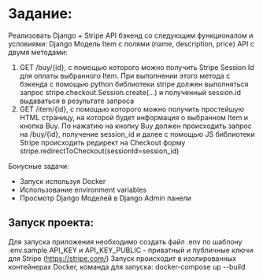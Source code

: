 # Задание:

Реализовать Django + Stripe API бэкенд со следующим функционалом и условиями:
Django Модель Item с полями (name, description, price) 
API с двумя методами:
1) GET /buy/{id}, c помощью которого можно получить Stripe Session Id для оплаты выбранного Item. При выполнении этого метода c бэкенда с помощью python библиотеки stripe должен выполняться запрос stripe.checkout.Session.create(...) и полученный session.id выдаваться в результате запроса
2) GET /item/{id}, c помощью которого можно получить простейшую HTML страницу, на которой будет информация о выбранном Item и кнопка Buy. По нажатию на кнопку Buy должен происходить запрос на /buy/{id}, получение session_id и далее  с помощью JS библиотеки Stripe происходить редирект на Checkout форму stripe.redirectToCheckout(sessionId=session_id)

Бонусные задачи: 
- Запуск используя Docker
- Использование environment variables
- Просмотр Django Моделей в Django Admin панели

## Запуск проекта:
Для запуска приложения необходимо создать файл .env по шаблону .env.sample
API_KEY и API_KEY_PUBLIC - приватный и публичные ключи для Stripe (https://stripe.com/)
Запуск происходит в изолированных контейнерах Docker, команда для запуска: docker-compose up --build
